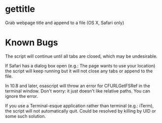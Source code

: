 # gettitle

Grab webpage title and append to a file (OS X, Safari only)

# Known Bugs

The script will continue until all tabs are closed, which may be undesirable.

If Safari has a dialog box open (e.g.: The page wants to use your location) the script will keep running but it will not close any tabs or append to the file.

In 10.8 and later, osascript will throw an error for CFURLGetFSRef in the terminal window. Don't worry: it just doesn't like relative paths. You can ignore the error.

If you use a Terminal-esque application rather than terminal (e.g.: iTerm), the script will not automatically quit. Could be resolved by killing by UID or some such solution.
